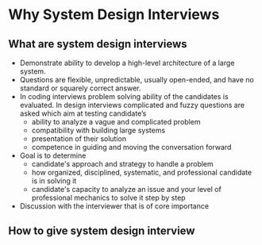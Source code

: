 # Why System Design Interviews

## What are system design interviews

* Demonstrate ability to develop a high-level architecture of a large system.
* Questions are flexible, unpredictable, usually open-ended, and have no standard or squarely correct answer.
* In coding interviews problem solving ability of the candidates is evaluated. In design interviews complicated and fuzzy questions are asked which aim at testing candidate’s
  * ability to analyze a vague and complicated problem
  * compatibility with building large systems
  * presentation of their solution
  * competence in guiding and moving the conversation forward
* Goal is to determine
  * candidate's approach and strategy to handle a problem
  * how organized, disciplined, systematic, and professional candidate is in solving it
  * candidate's capacity to analyze an issue and your level of professional mechanics to solve it step by step
* Discussion with the interviewer that is of core importance

## How to give system design interview
